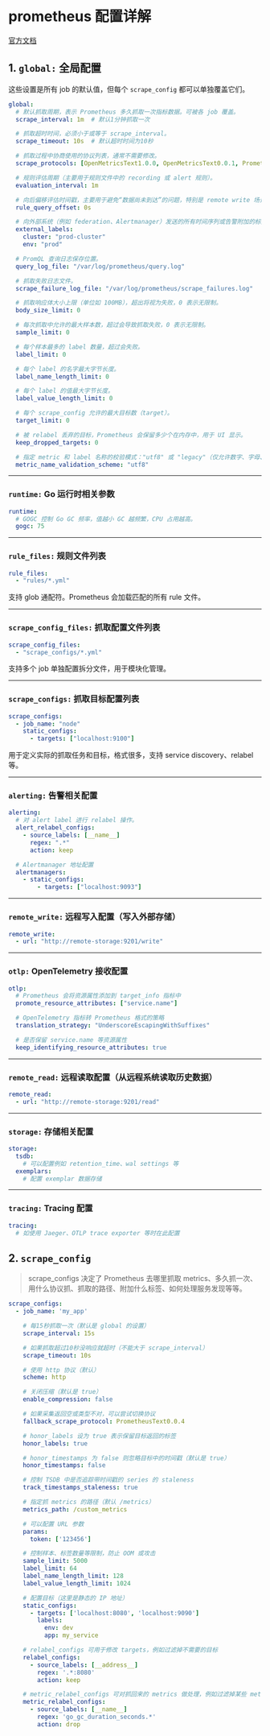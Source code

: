 # prometheus 配置详解

[官方文档](https://prometheus.io/docs/prometheus/latest/configuration/configuration/)

## 1. `global:` 全局配置

这些设置是所有 job 的默认值，但每个 `scrape_config` 都可以单独覆盖它们。

```yaml
global:
  # 默认抓取周期，表示 Prometheus 多久抓取一次指标数据。可被各 job 覆盖。
  scrape_interval: 1m  # 默认1分钟抓取一次

  # 抓取超时时间，必须小于或等于 scrape_interval。
  scrape_timeout: 10s  # 默认超时时间为10秒

  # 抓取过程中协商使用的协议列表，通常不需要修改。
  scrape_protocols: [OpenMetricsText1.0.0, OpenMetricsText0.0.1, PrometheusText0.0.4]

  # 规则评估周期（主要用于规则文件中的 recording 或 alert 规则）。
  evaluation_interval: 1m

  # 向后偏移评估时间戳，主要用于避免“数据尚未到达”的问题，特别是 remote write 场景。
  rule_query_offset: 0s

  # 向外部系统（例如 federation、Alertmanager）发送的所有时间序列或告警附加的标签。
  external_labels:
    cluster: "prod-cluster"
    env: "prod"

  # PromQL 查询日志保存位置。
  query_log_file: "/var/log/prometheus/query.log"

  # 抓取失败日志文件。
  scrape_failure_log_file: "/var/log/prometheus/scrape_failures.log"

  # 抓取响应体大小上限（单位如 100MB），超出将视为失败，0 表示无限制。
  body_size_limit: 0

  # 每次抓取中允许的最大样本数，超过会导致抓取失败，0 表示无限制。
  sample_limit: 0

  # 每个样本最多的 label 数量，超过会失败。
  label_limit: 0

  # 每个 label 的名字最大字节长度。
  label_name_length_limit: 0

  # 每个 label 的值最大字节长度。
  label_value_length_limit: 0

  # 每个 scrape_config 允许的最大目标数（target）。
  target_limit: 0

  # 被 relabel 丢弃的目标，Prometheus 会保留多少个在内存中，用于 UI 显示。
  keep_dropped_targets: 0

  # 指定 metric 和 label 名称的校验模式："utf8" 或 "legacy"（仅允许数字、字母、下划线、冒号）
  metric_name_validation_scheme: "utf8"
```

---

### `runtime:` Go 运行时相关参数

```yaml
runtime:
  # GOGC 控制 Go GC 频率，值越小 GC 越频繁，CPU 占用越高。
  gogc: 75
```

---

### `rule_files:` 规则文件列表

```yaml
rule_files:
  - "rules/*.yml"
```

支持 glob 通配符。Prometheus 会加载匹配的所有 rule 文件。

---

### `scrape_config_files:` 抓取配置文件列表

```yaml
scrape_config_files:
  - "scrape_configs/*.yml"
```

支持多个 job 单独配置拆分文件，用于模块化管理。

---

### `scrape_configs:` 抓取目标配置列表

```yaml
scrape_configs:
  - job_name: "node"
    static_configs:
      - targets: ["localhost:9100"]
```

用于定义实际的抓取任务和目标，格式很多，支持 service discovery、relabel 等。

---

### `alerting:` 告警相关配置

```yaml
alerting:
  # 对 alert label 进行 relabel 操作。
  alert_relabel_configs:
    - source_labels: [__name__]
      regex: ".*"
      action: keep

  # Alertmanager 地址配置
  alertmanagers:
    - static_configs:
        - targets: ["localhost:9093"]
```

---

### `remote_write:` 远程写入配置（写入外部存储）

```yaml
remote_write:
  - url: "http://remote-storage:9201/write"
```

---

### `otlp:` OpenTelemetry 接收配置

```yaml
otlp:
  # Prometheus 会将资源属性添加到 target_info 指标中
  promote_resource_attributes: ["service.name"]

  # OpenTelemetry 指标转 Prometheus 格式的策略
  translation_strategy: "UnderscoreEscapingWithSuffixes"

  # 是否保留 service.name 等资源属性
  keep_identifying_resource_attributes: true
```

---

### `remote_read:` 远程读取配置（从远程系统读取历史数据）

```yaml
remote_read:
  - url: "http://remote-storage:9201/read"
```

---

### `storage:` 存储相关配置

```yaml
storage:
  tsdb:
    # 可以配置例如 retention_time、wal settings 等
  exemplars:
    # 配置 exemplar 数据存储
```

---

### `tracing:` Tracing 配置

```yaml
tracing:
  # 如使用 Jaeger、OTLP trace exporter 等时在此配置
```

## 2. `scrape_config`

>scrape_configs 决定了 Prometheus 去哪里抓取 metrics、多久抓一次、用什么协议抓、抓取的路径、附加什么标签、如何处理服务发现等等。


```yaml
scrape_configs:
  - job_name: 'my_app'

    # 每15秒抓取一次（默认是 global 的设置）
    scrape_interval: 15s

    # 如果抓取超过10秒没响应就超时（不能大于 scrape_interval）
    scrape_timeout: 10s

    # 使用 http 协议（默认）
    scheme: http

    # 关闭压缩（默认是 true）
    enable_compression: false

    # 如果采集返回空或类型不对，可以尝试切换协议
    fallback_scrape_protocol: PrometheusText0.0.4

    # honor_labels 设为 true 表示保留目标返回的标签
    honor_labels: true

    # honor_timestamps 为 false 则忽略目标中的时间戳（默认是 true）
    honor_timestamps: false

    # 控制 TSDB 中是否追踪带时间戳的 series 的 staleness
    track_timestamps_staleness: true

    # 指定抓 metrics 的路径（默认 /metrics）
    metrics_path: /custom_metrics

    # 可以配置 URL 参数
    params:
      token: ['123456']

    # 控制样本、标签数量等限制，防止 OOM 或攻击
    sample_limit: 5000
    label_limit: 64
    label_name_length_limit: 128
    label_value_length_limit: 1024

    # 配置目标（这里是静态的 IP 地址）
    static_configs:
      - targets: ['localhost:8080', 'localhost:9090']
        labels:
          env: dev
          app: my_service

    # relabel_configs 可用于修改 targets，例如过滤掉不需要的目标
    relabel_configs:
      - source_labels: [__address__]
        regex: '.*:8080'
        action: keep

    # metric_relabel_configs 可对抓回来的 metrics 做处理，例如过滤掉某些 metric
    metric_relabel_configs:
      - source_labels: [__name__]
        regex: 'go_gc_duration_seconds.*'
        action: drop
```

